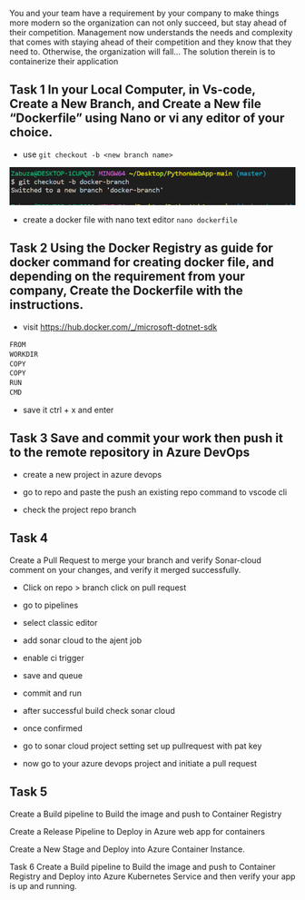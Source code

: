 You and your team have a requirement by your company to make things more modern so the organization can not only succeed, but stay ahead of their competition. Management now understands the needs and complexity that comes with staying ahead of their competition and they know that they need to. Otherwise, the organization will fall… The solution therein is to containerize their application


## Task 1 In your Local Computer, in Vs-code, Create a New Branch, and Create a New file  “Dockerfile”  using Nano or vi  any editor of your choice.




- use `git checkout -b <new branch name>`

![Alt text](images/git%20branch.png)


- create a docker file with nano text editor
`nano dockerfile`



## Task 2 Using the Docker Registry as guide for docker command for creating docker file, and depending on the requirement from your company, Create the Dockerfile with the instructions.

- visit https://hub.docker.com/_/microsoft-dotnet-sdk




```sh
FROM 
WORKDIR 
COPY 
COPY 
RUN 
CMD 
```

- save it ctrl + x and enter



## Task 3 Save and commit your work then push it  to the remote repository in Azure DevOps


- create a new project in azure devops


- go to repo and paste the push an existing repo command to vscode cli

- check the project repo branch


## Task 4 
Create a Pull Request to merge your branch and verify Sonar-cloud comment on your changes, and verify it merged successfully.

- Click on repo > branch click on pull request


- go to pipelines 

- select classic editor 


- add sonar cloud to the ajent job

- enable ci trigger 

- save and queue

- commit and run

- after successful build check sonar cloud

- once confirmed 

- go to sonar cloud project setting set up pullrequest with pat key

- now go to your azure devops project and initiate a pull request 


## Task 5 
Create a Build pipeline to Build the image and push to Container Registry


Create a Release Pipeline to Deploy in Azure web app for containers



Create a New Stage and Deploy into Azure Container Instance.

Task 6 
Create a Build pipeline to Build the image and push to Container Registry and Deploy into Azure Kubernetes Service and then verify your app is up and running.





